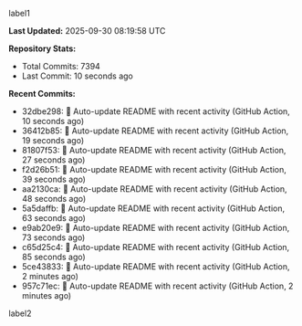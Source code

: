 
label1 
<!-- ACTIVITY_START -->
**Last Updated:** 2025-09-30 08:19:58 UTC

**Repository Stats:**
- Total Commits: 7394
- Last Commit: 10 seconds ago

**Recent Commits:**
- 32dbe298: 🤖 Auto-update README with recent activity (GitHub Action, 10 seconds ago)
- 36412b85: 🤖 Auto-update README with recent activity (GitHub Action, 19 seconds ago)
- 81807f53: 🤖 Auto-update README with recent activity (GitHub Action, 27 seconds ago)
- f2d26b51: 🤖 Auto-update README with recent activity (GitHub Action, 39 seconds ago)
- aa2130ca: 🤖 Auto-update README with recent activity (GitHub Action, 48 seconds ago)
- 5a5daffb: 🤖 Auto-update README with recent activity (GitHub Action, 63 seconds ago)
- e9ab20e9: 🤖 Auto-update README with recent activity (GitHub Action, 73 seconds ago)
- c65d25c4: 🤖 Auto-update README with recent activity (GitHub Action, 85 seconds ago)
- 5ce43833: 🤖 Auto-update README with recent activity (GitHub Action, 2 minutes ago)
- 957c71ec: 🤖 Auto-update README with recent activity (GitHub Action, 2 minutes ago)
<!-- ACTIVITY_END -->

label2
